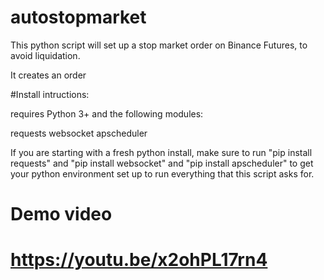 # autostopmarket
This python script will set up a stop market order on Binance Futures, to avoid liquidation.

It creates an order 

#Install intructions:

requires Python 3+ and the following modules:

requests
websocket
apscheduler

If you are starting with a fresh python install, make sure to run "pip install requests" and "pip install websocket" and "pip install apscheduler" to get your python environment set up to run everything that this script asks for.


# Demo video
https://youtu.be/x2ohPL17rn4
=======

